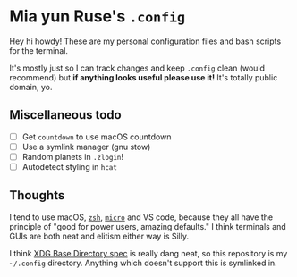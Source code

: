 # Mia yun Ruse's `.config`

Hey hi howdy! These are my personal configuration files and bash scripts for the terminal.

It's mostly just so I can track changes and keep `.config` clean (would recommend) but **if anything looks useful please use it!** It's totally public domain, yo.

## Miscellaneous todo

- [ ] Get `countdown` to use macOS countdown
- [ ] Use a symlink manager (gnu stow)
- [ ] Random planets in `.zlogin`!
- [ ] Autodetect styling in `hcat`

## Thoughts

I tend to use macOS, [`zsh`](https://zsh.sourceforge.io), [`micro`](https://micro-editor.github.io) and VS code, because they all have the principle of "good for power users, amazing defaults." I think terminals and GUIs are both neat and elitism either way is Silly.

I think [XDG Base Directory spec](https://specifications.freedesktop.org/basedir-spec/basedir-spec-latest.html) is really dang neat, so this repository is my `~/.config` directory. Anything which doesn't support this is symlinked in.
